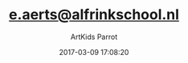 ---
index: 4162
title: "e.aerts@alfrinkschool.nl"
subtitle: ""
author: "ArtKids Parrot"
date: "2017-03-09 17:08:20"
excerpt: ""
content: "e.aerts@alfrinkschool.nl
Eline"
status: "publish"
comment_status: "closed"
nav_label: "e-aerts-alfrinkschool-nl"
modified: "2017-03-09 17:08:20"
parent: 0
type: "flamingo_contact"
comment_count: 0
categories: []
tags: []
---